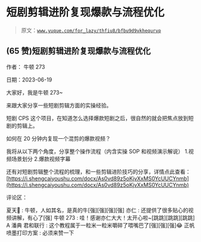 # 短剧剪辑进阶复现爆款与流程优化

> 原文：[`www.yuque.com/for_lazy/thfiu8/bfbu9d9vkhequrvp`](https://www.yuque.com/for_lazy/thfiu8/bfbu9d9vkhequrvp)



## (65 赞)短剧剪辑进阶复现爆款与流程优化 

作者： 牛顿 273 

日期：2023-06-19 

大家好，我是牛顿 273~ 

来跟大家分享一些短剧剪辑方面的实操经验。 

短剧 CPS 这个项目，在知道怎么选择爆款短剧之后，很自然的就会把焦点放到短剧的剪辑上。 

如何在 20 分钟内复现一个混剪的爆款视频？ 

我将从以下两个角度，分享整个操作流程（内含实操 SOP 和视频演示解说） 1.视频场景划分 2.爆款视频字幕 

还有对短剧剪辑整个流程的梳理，和一些剪辑进阶技巧的分享，详情点此查看： [https://i.shengcaiyoushu.com/docx/As0vd89z5oKjvXxMS0YcUUCYnmb](https://i.shengcaiyoushu.com/docx/As0vd89z5oKjvXxMS0YcUUCYnmb) 

评论区： 

夏天🌴 : 牛顿，人如其名，是真的牛[强][强][强][强] 亦仁 : 还提供了很多贴心的视频讲解，有心了[强] 牛顿 273 : 哇！感谢亦仁大大！太开心啦~[跳跳][跳跳][跳跳] A 潘典 君和联行 : 这个教程属于一粒米一粒米嚼碎了喂嘴巴了[强][强][强]😂 正帆喷墨打印方案 : 必须来赞一下